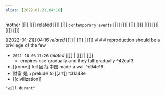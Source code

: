 ```yaml
---
alias: [2022-01-21,04:16]
---
```

 mother [[]] [[]]
 related [[]] [[]]
 `contemporary events` [[]] [[]] [[]] [[]] [[]] [[]] [[]] [[]]

[[2022-01-21]] 04:16 _related_ [[]] | [[]] | [[]] # # #
reproduction should be a privilege of the few

- `2021-10-03`  `17:26` _related_ [[]] | [[]] | [[]]
	- empires rise gradually and they fall gradually ^42eaf3
- [[rome]] fell 因为 中国  made a wall ^c94e16
- 财富 是 د prelude to [[art]] ^31a48e
- [[civilization]]

```query
"will durant"
```